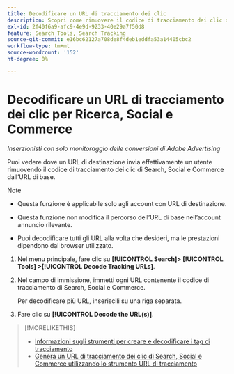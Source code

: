 ```yaml
---
title: Decodificare un URL di tracciamento dei clic
description: Scopri come rimuovere il codice di tracciamento dei clic di Search, Social e Commerce da un URL di base.
exl-id: 2f40f6a9-afc9-4e9d-9233-40e29a7f50d8
feature: Search Tools, Search Tracking
source-git-commit: e16bc62127a708de8f4deb1eddfa53a14405cbc2
workflow-type: tm+mt
source-wordcount: '152'
ht-degree: 0%

---
```


# Decodificare un URL di tracciamento dei clic per Ricerca, Social e Commerce

*Inserzionisti con solo monitoraggio delle conversioni di Adobe Advertising*

Puoi vedere dove un URL di destinazione invia effettivamente un utente rimuovendo il codice di tracciamento dei clic di Search, Social e Commerce dall’URL di base.

>[!NOTE]
>
>* Questa funzione è applicabile solo agli account con URL di destinazione.
>
>* Questa funzione non modifica il percorso dell’URL di base nell’account annuncio rilevante.
>
>* Puoi decodificare tutti gli URL alla volta che desideri, ma le prestazioni dipendono dal browser utilizzato.

1. Nel menu principale, fare clic su **[!UICONTROL Search]> [!UICONTROL Tools] >[!UICONTROL Decode Tracking URLs]**.

1. Nel campo di immissione, immetti ogni URL contenente il codice di tracciamento di Search, Social e Commerce.

   Per decodificare più URL, inseriscili su una riga separata.

1. Fare clic su **[!UICONTROL Decode the URL(s)]**.

>[!MORELIKETHIS]
>
>* [Informazioni sugli strumenti per creare e decodificare i tag di tracciamento](tracking-tools-about.md)
>* [Genera un URL di tracciamento dei clic di Search, Social e Commerce utilizzando lo strumento URL di tracciamento](click-tracking-url-generate.md)
